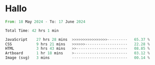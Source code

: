 # Hallo
<!--START_SECTION:waka-->

```rust
From: 18 May 2024 - To: 17 June 2024

Total Time: 42 hrs 1 min

JavaScript    27 hrs 28 mins  >>>>>>>>>>>>>>>>---------   65.37 %
CSS           9 hrs 21 mins   >>>>>>-------------------   22.28 %
HTML          3 hrs 43 mins   >>-----------------------   08.85 %
Artboard      1 hr 18 mins    >------------------------   03.12 %
Image (svg)   3 mins          -------------------------   00.14 %
```

<!--END_SECTION:waka-->
